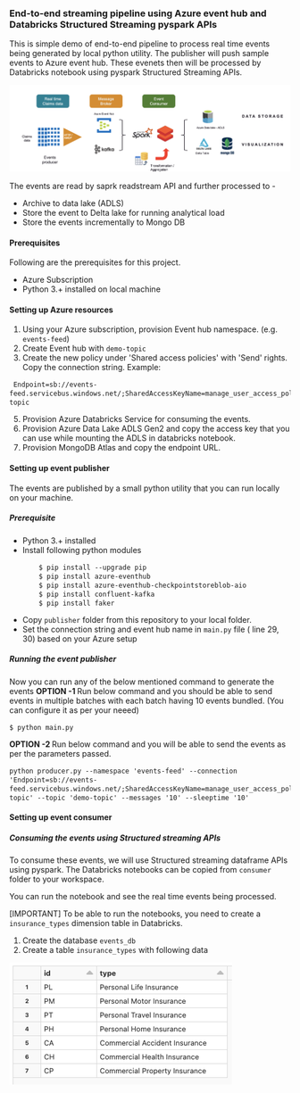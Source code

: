 ### End-to-end streaming pipeline using Azure event hub and Databricks Structured Streaming pyspark APIs ###

This is simple demo of end-to-end pipeline to process real time events being generated by local python utility. The publisher will push sample events to Azure event hub. These evenets then will be processed by Databricks notebook using pyspark Structured Streaming APIs.

![](images/architecture.png)

The events are read by saprk readstream API and further processed to - 
- Archive to data lake (ADLS)
- Store the event to Delta lake for running analytical load
- Store the events incrementally to Mongo DB

#### Prerequisites ####
Following are the prerequisites for this project.
- Azure Subscription
- Python 3.+ installed on local machine

#### Setting up Azure resources ####
1. Using your Azure subscription, provision Event hub namespace. (e.g. `events-feed`)
2. Create Event hub with `demo-topic`
3. Create the new policy under 'Shared access policies' with 'Send' rights. Copy the connection string. Example:
```
 Endpoint=sb://events-feed.servicebus.windows.net/;SharedAccessKeyName=manage_user_access_policy;SharedAccessKey=EYMfb85RM5wMgBujKH+D+P/MbFb1Auo+BGkgAbWakIJ=;EntityPath=demo-topic
```
5. Provision Azure Databricks Service for consuming the events.
6. Provision Azure Data Lake ADLS Gen2 and copy the access key that you can use while mounting the ADLS in databricks notebook.
7. Provision MongoDB Atlas and copy the endpoint URL.

#### Setting up event publisher ####
The events are published by a small python utility that you can run locally on your machine.
##### Prerequisite ######
- Python 3.+ installed
- Install following python modules
	```
		$ pip install --upgrade pip
		$ pip install azure-eventhub
		$ pip install azure-eventhub-checkpointstoreblob-aio
		$ pip install confluent-kafka
		$ pip install faker
	```
- Copy `publisher` folder from this repository to your local folder.
- Set the connection string and event hub name in `main.py` file ( line 29, 30) based on your Azure setup

##### Running the event publisher ######
Now you can run any of the below mentioned command to generate the events
<b> OPTION -1 </b>
Run below command and you should be able to send events in multiple batches with each batch having 10 events bundled. (You can configure it as per your neeed)
```
$ python main.py
```
<b> OPTION -2 </b>
Run below command and you will be able to send the events as per the parameters passed.
```
python producer.py --namespace 'events-feed' --connection 'Endpoint=sb://events-feed.servicebus.windows.net/;SharedAccessKeyName=manage_user_access_policy;SharedAccessKey=vqiQd6gHWeGZdlY5cmV3kKyJmRssimyGM+yYiJTPonR=;EntityPath=demo-topic' --topic 'demo-topic' --messages '10' --sleeptime '10'
```
#### Setting up event consumer ####
##### Consuming the events using Structured streaming APIs #####
To consume these events, we will use Structured streaming dataframe APIs using pyspark. The Databricks notebooks can be copied from `consumer` folder to your workspace.

You can run the notebook and see the real time events being processed.

[IMPORTANT] To be able to run the notebooks, you need to create a `insurance_types` dimension table in Databricks.
1. Create the database `events_db`
2. Create a table `insurance_types` with following data  


![](images/dim_table.png)